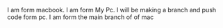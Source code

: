 I am form macbook.
I am form My Pc.
I will be making a branch and push code form pc.
I am form the main branch of of mac
